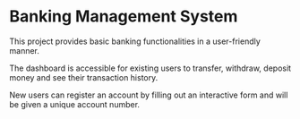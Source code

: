 # Banking Management System

This project provides basic banking functionalities in a user-friendly manner. 

The dashboard is accessible for existing users to transfer, withdraw, deposit money and see their transaction history.

New users can register an account by filling out an interactive form and will be given a unique account number.